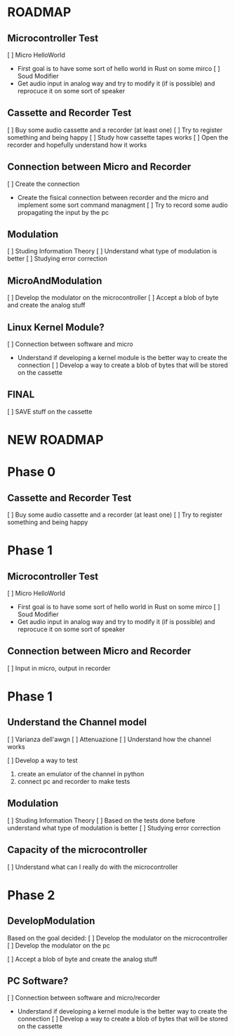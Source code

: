# ROADMAP

## Microcontroller Test
[ ] Micro HelloWorld
- First goal is to have some sort of hello world in Rust on some mirco
[ ] Soud Modifier
- Get audio input in analog way and try to modify it (if is possible) and reprocuce
  it on some sort of speaker

## Cassette and Recorder Test

[ ] Buy some audio cassette and a recorder (at least one)
[ ] Try to register something and being happy
[ ] Study how cassette tapes works
[ ] Open the recorder and hopefully understand how it works

## Connection between Micro and Recorder

[ ] Create the connection
- Create the fisical connection between recorder and the micro
  and implement some sort command managment
[ ] Try to record some audio propagating the input by the pc

## Modulation

[ ] Studing Information Theory
[ ] Understand what type of modulation is better
[ ] Studying error correction

## MicroAndModulation

[ ] Develop the modulator on the microcontroller
[ ] Accept a blob of byte and create the analog stuff

## Linux Kernel Module?

[ ] Connection between software and micro
- Understand if developing a kernel module is the better way to create the connection 
[ ] Develop a way to create a blob of bytes that will be stored on the cassette 
    

## FINAL

[ ] SAVE stuff on the cassette


# NEW ROADMAP

# Phase 0
## Cassette and Recorder Test
[ ] Buy some audio cassette and a recorder (at least one)
[ ] Try to register something and being happy

# Phase 1
## Microcontroller Test
[ ] Micro HelloWorld
- First goal is to have some sort of hello world in Rust on some mirco
[ ] Soud Modifier
- Get audio input in analog way and try to modify it (if is possible) and reprocuce
  it on some sort of speaker

## Connection between Micro and Recorder
[ ] Input in micro, output in recorder

# Phase 1
## Understand the Channel model
[ ] Varianza dell'awgn
[ ] Attenuazione
[ ] Understand how the channel works

[ ] Develop a way to test
1. create an emulator of the channel in python
2. connect pc and recorder to make tests

## Modulation
[ ] Studing Information Theory
[ ] Based on the tests done before understand what type of modulation is better
[ ] Studying error correction
 
## Capacity of the microcontroller
[ ] Understand what can I really do with the microcontroller

# Phase 2
## DevelopModulation
Based on the goal decided:
[ ] Develop the modulator on the microcontroller
[ ] Develop the modulator on the pc

[ ] Accept a blob of byte and create the analog stuff

## PC Software?
[ ] Connection between software and micro/recorder
- Understand if developing a kernel module is the better way to create the connection 
[ ] Develop a way to create a blob of bytes that will be stored on the cassette 
